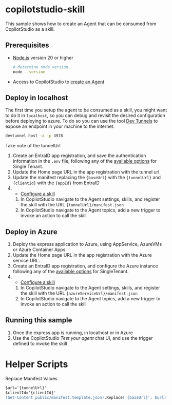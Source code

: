 # copilotstudio-skill

This sample shows how to create an Agent that can be consumed from CopilotStudio as a skill.

## Prerequisites

- [Node.js](https://nodejs.org) version 20 or higher

    ```bash
    # determine node version
    node --version
    ```

- Access to CopilotStudio to [create an Agent](https://learn.microsoft.com/microsoft-copilot-studio/fundamentals-get-started?tabs=web)

## Deploy in localhost

The first time you setup the agent to be consumed as a skill, you might want to do it in `localhost`, so you can debug and revisit the desired configuration before deploying to azure. 
To do so you can use the tool [Dev Tunnels](https://aka.ms/devtunnels) to expose an endpoint in your machine to the internet. 

```bash
devtunnel host -a -p 3978
```

Take note of the tunnelUrl

1. Create an EntraID app registration, and save the authentication information in the `.env` file, following any of the [available options](https://learn.microsoft.com/microsoft-365/agents-sdk/azure-bot-authentication-for-javascript) for Single Tenant.
1. Update the Home page URL in the app registration with the tunnel url.
1. Update the manifest replacing the `{baseUrl}` with the `{tunnelUrl}` and `{clientId}` with the `{appId}` from EntraID
1. - [Configure a skill](https://learn.microsoft.com/microsoft-copilot-studio/configuration-add-skills#configure-a-skill)
    1. In CopilotStudio navigate to the Agent settings, skills, and register the skill with the URL `{tunnelUrl}/manifest.json`
    1. In CopilotStudio navigate to the Agent topics, add a new trigger to invoke an action to call the skill

## Deploy in Azure

1. Deploy the express application to Azure, using AppService, AzureVMs or Azure Container Apps.
1. Update the Home page URL in the app registration with the Azure service URL.
1. Create an EntraID app registration, and configure the Azure instance following any of the [available options](https://learn.microsoft.com/microsoft-365/agents-sdk/azure-bot-authentication-for-javascript) for SingleTenant.
1. - [Configure a skill](https://learn.microsoft.com/microsoft-copilot-studio/configuration-add-skills#configure-a-skill)
    1. In CopilotStudio navigate to the Agent settings, skills, and register the skill with the URL `{azureServiceUrl}/manifest.json`
    1. In CopilotStudio navigate to the Agent topics, add a new trigger to invoke an action to call the skill


## Running this sample

1. Once the express app is running, in localhost or in Azure
1. Use the CopilotStudio _Test your agent_ chat UI, and use the trigger defined to invoke the skill

# Helper Scripts

Replace Manifest Values

```ps
$url='{tunnelUrl}'
$clientId='{clientId}'
(Get-Content public/manifest.template.json).Replace('{baseUrl}', $url).Replace('{clientId}', $clientId) | Set-Content public/manifest.json
```
